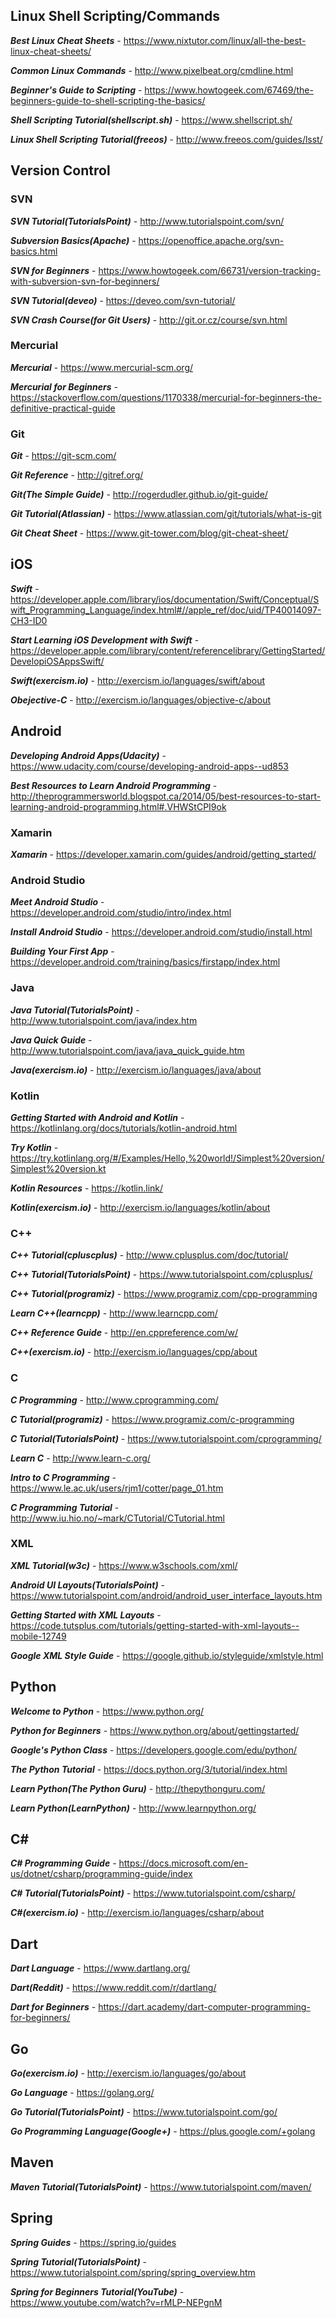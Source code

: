 ## Linux Shell Scripting/Commands ##

***Best Linux Cheat Sheets*** - https://www.nixtutor.com/linux/all-the-best-linux-cheat-sheets/

***Common Linux Commands*** - http://www.pixelbeat.org/cmdline.html

***Beginner's Guide to Scripting*** - https://www.howtogeek.com/67469/the-beginners-guide-to-shell-scripting-the-basics/

***Shell Scripting Tutorial(shellscript.sh)*** - https://www.shellscript.sh/

***Linux Shell Scripting Tutorial(freeos)*** - http://www.freeos.com/guides/lsst/

## Version Control ##

### SVN ###

***SVN Tutorial(TutorialsPoint)*** - http://www.tutorialspoint.com/svn/

***Subversion Basics(Apache)*** - https://openoffice.apache.org/svn-basics.html

***SVN for Beginners*** - https://www.howtogeek.com/66731/version-tracking-with-subversion-svn-for-beginners/

***SVN Tutorial(deveo)*** - https://deveo.com/svn-tutorial/

***SVN Crash Course(for Git Users)*** - http://git.or.cz/course/svn.html

### Mercurial ###

***Mercurial*** - https://www.mercurial-scm.org/

***Mercurial for Beginners*** - https://stackoverflow.com/questions/1170338/mercurial-for-beginners-the-definitive-practical-guide

### Git ###

***Git*** - https://git-scm.com/

***Git Reference*** - http://gitref.org/

***Git(The Simple Guide)*** - http://rogerdudler.github.io/git-guide/

***Git Tutorial(Atlassian)*** - https://www.atlassian.com/git/tutorials/what-is-git

***Git Cheat Sheet*** - https://www.git-tower.com/blog/git-cheat-sheet/

## iOS ##

***Swift*** - https://developer.apple.com/library/ios/documentation/Swift/Conceptual/Swift_Programming_Language/index.html#//apple_ref/doc/uid/TP40014097-CH3-ID0

***Start Learning iOS Development with Swift*** - https://developer.apple.com/library/content/referencelibrary/GettingStarted/DevelopiOSAppsSwift/

***Swift(exercism.io)*** - http://exercism.io/languages/swift/about

***Obejective-C*** - http://exercism.io/languages/objective-c/about

## Android ##

***Developing Android Apps(Udacity)*** - https://www.udacity.com/course/developing-android-apps--ud853

***Best Resources to Learn Android Programming*** - http://theprogrammersworld.blogspot.ca/2014/05/best-resources-to-start-learning-android-programming.html#.VHWStCPI9ok

### Xamarin ###

***Xamarin*** - https://developer.xamarin.com/guides/android/getting_started/

### Android Studio ###

***Meet Android Studio*** - https://developer.android.com/studio/intro/index.html

***Install Android Studio*** - https://developer.android.com/studio/install.html

***Building Your First App*** - https://developer.android.com/training/basics/firstapp/index.html

### Java ### 

***Java Tutorial(TutorialsPoint)*** - http://www.tutorialspoint.com/java/index.htm

***Java Quick Guide*** - http://www.tutorialspoint.com/java/java_quick_guide.htm

***Java(exercism.io)*** - http://exercism.io/languages/java/about

### Kotlin ###

***Getting Started with Android and Kotlin*** - https://kotlinlang.org/docs/tutorials/kotlin-android.html

***Try Kotlin*** - https://try.kotlinlang.org/#/Examples/Hello,%20world!/Simplest%20version/Simplest%20version.kt

***Kotlin Resources*** - https://kotlin.link/

***Kotlin(exercism.io)*** - http://exercism.io/languages/kotlin/about

### C++ ###

***C++ Tutorial(cpluscplus)*** - http://www.cplusplus.com/doc/tutorial/

***C++ Tutorial(TutorialsPoint)*** - https://www.tutorialspoint.com/cplusplus/

***C++ Tutorial(programiz)*** - https://www.programiz.com/cpp-programming

***Learn C++(learncpp)*** - http://www.learncpp.com/

***C++ Reference Guide*** - http://en.cppreference.com/w/

***C++(exercism.io)*** - http://exercism.io/languages/cpp/about

### C ###

***C Programming*** - http://www.cprogramming.com/

***C Tutorial(programiz)*** - https://www.programiz.com/c-programming

***C Tutorial(TutorialsPoint)*** - https://www.tutorialspoint.com/cprogramming/

***Learn C*** - http://www.learn-c.org/

***Intro to C Programming*** - https://www.le.ac.uk/users/rjm1/cotter/page_01.htm

***C Programming Tutorial*** - http://www.iu.hio.no/~mark/CTutorial/CTutorial.html

### XML ###

***XML Tutorial(w3c)*** - https://www.w3schools.com/xml/

***Android UI Layouts(TutorialsPoint)*** - https://www.tutorialspoint.com/android/android_user_interface_layouts.htm

***Getting Started with XML Layouts*** - https://code.tutsplus.com/tutorials/getting-started-with-xml-layouts--mobile-12749

***Google XML Style Guide*** - https://google.github.io/styleguide/xmlstyle.html

## Python ##

***Welcome to Python*** - https://www.python.org/

***Python for Beginners*** - https://www.python.org/about/gettingstarted/

***Google's Python Class*** - https://developers.google.com/edu/python/

***The Python Tutorial*** - https://docs.python.org/3/tutorial/index.html

***Learn Python(The Python Guru)*** - http://thepythonguru.com/

***Learn Python(LearnPython)*** - http://www.learnpython.org/

## C# ##

***C# Programming Guide*** - https://docs.microsoft.com/en-us/dotnet/csharp/programming-guide/index

***C# Tutorial(TutorialsPoint)*** - https://www.tutorialspoint.com/csharp/

***C#(exercism.io)*** - http://exercism.io/languages/csharp/about

## Dart ##

***Dart Language*** - https://www.dartlang.org/

***Dart(Reddit)*** - https://www.reddit.com/r/dartlang/

***Dart for Beginners*** - https://dart.academy/dart-computer-programming-for-beginners/

## Go ##

***Go(exercism.io)*** - http://exercism.io/languages/go/about

***Go Language*** - https://golang.org/

***Go Tutorial(TutorialsPoint)*** - https://www.tutorialspoint.com/go/

***Go Programming Language(Google+)*** - https://plus.google.com/+golang

## Maven ##

***Maven Tutorial(TutorialsPoint)*** - https://www.tutorialspoint.com/maven/

## Spring ##

***Spring Guides*** - https://spring.io/guides

***Spring Tutorial(TutorialsPoint)*** - https://www.tutorialspoint.com/spring/spring_overview.htm

***Spring for Beginners Tutorial(YouTube)*** - https://www.youtube.com/watch?v=rMLP-NEPgnM
